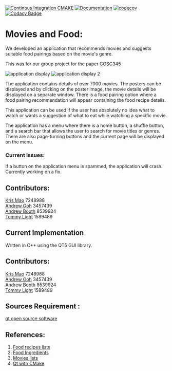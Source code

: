 [![Continous Integration CMAKE](https://github.com/vicmon810/COSC345/actions/workflows/cmake.yaml/badge.svg)](https://github.com/vicmon810/COSC345/actions/workflows/cmake.yaml)
[![Documentation](https://codedocs.xyz/vicmon810/COSC345.svg)](https://codedocs.xyz/vicmon810/COSC345/)
[![codecov](https://codecov.io/gh/vicmon810/COSC345/graph/badge.svg?token=P25HQT144Q)](https://codecov.io/gh/vicmon810/COSC345)
[![Codacy Badge](https://app.codacy.com/project/badge/Grade/db37ffc37f4b44fdb96f0b6e863c1410)](https://app.codacy.com/gh/vicmon810/COSC345/dashboard?utm_source=gh&utm_medium=referral&utm_content=&utm_campaign=Badge_grade)

# Movies and Food:
We developed an application that recommends movies and suggests suitable food pairings based on the movie's genre. 

This was for our group project for the paper [COSC345](https://www.otago.ac.nz/courses/papers?papercode=COSC345#t-2024)

![application display](https://i.imgur.com/2LmEOjw.png)
![application display 2](https://i.imgur.com/n7XlZN0.png)

The application contains details of over 7000 movies. The posters can be displayed and by clicking on the poster image, the movie details will be displayed
on a separate window. There is a food pairing option where a food pairing recommendation will appear containing the food recipe details.

This application can be used if the user has absolutely no idea what to watch or wants a suggestion of what to eat while watching a specific movie.

The application has a menu where there is a home button, a shuffle button, and a search bar that allows the user to search for movie titles or genres.
There are also page-turning buttons and the current page will be displayed on the menu.

### Current issues:
If a button on the application menu is spammed, the application will crash. Currently working on a fix.

## Contributors: 
[Kris Mao](https://github.com/vicmon810) 7248988 <br>
[Andrew Goh](https://github.com/andre2410) 3457439 <br>
[Andrew Booth](https://github.com/boo13103) 8539924 <br>
[Tommy Light](https://github.com/tlite4) 1589489 <br>

## Current Implementation
Written in C++ using the QT5 GUI library.

## Contributors:
[Kris Mao](https://github.com/vicmon810) 7248988 <br>
[Andrew Goh](https://github.com/andre2410) 3457439 <br>
[Andrew Booth](https://github.com/boo13103) 8539924 <br>
[Tommy Light](https://github.com/tlite4) 1589489 <br>

## Sources Requirement : 
[qt open source software](https://www.qt.io/)

## References:
1. [Food recipes lists](https://www.kaggle.com/datasets/paultimothymooney/recipenlg/code?resource=download)
2. [Food Ingredients](https://www.kaggle.com/datasets/pes12017000148/food-ingredients-and-recipe-dataset-with-images)
3. [Movies lists](https://www.kaggle.com/datasets/rounakbanik/the-movies-dataset)
4. [Qt with CMake](https://doc.qt.io/qt-6/cmake-get-started.html#building-a-c-console-application)

